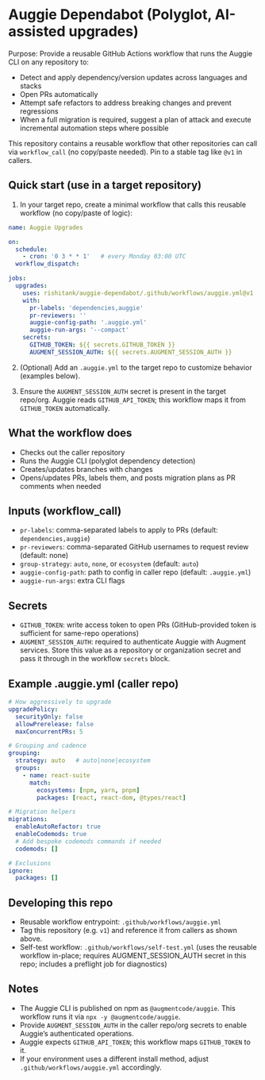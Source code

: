 # Auggie Dependabot (Polyglot, AI-assisted upgrades)

Purpose: Provide a reusable GitHub Actions workflow that runs the Auggie CLI on any repository to:
- Detect and apply dependency/version updates across languages and stacks
- Open PRs automatically
- Attempt safe refactors to address breaking changes and prevent regressions
- When a full migration is required, suggest a plan of attack and execute incremental automation steps where possible

This repository contains a reusable workflow that other repositories can call via `workflow_call` (no copy/paste needed). Pin to a stable tag like `@v1` in callers.

## Quick start (use in a target repository)

1) In your target repo, create a minimal workflow that calls this reusable workflow (no copy/paste of logic):

```yaml
name: Auggie Upgrades

on:
  schedule:
    - cron: '0 3 * * 1'   # every Monday 03:00 UTC
  workflow_dispatch:

jobs:
  upgrades:
    uses: rishitank/auggie-dependabot/.github/workflows/auggie.yml@v1
    with:
      pr-labels: 'dependencies,auggie'
      pr-reviewers: ''
      auggie-config-path: '.auggie.yml'
      auggie-run-args: '--compact'
    secrets:
      GITHUB_TOKEN: ${{ secrets.GITHUB_TOKEN }}
      AUGMENT_SESSION_AUTH: ${{ secrets.AUGMENT_SESSION_AUTH }}
```

2) (Optional) Add an `.auggie.yml` to the target repo to customize behavior (examples below).

3) Ensure the `AUGMENT_SESSION_AUTH` secret is present in the target repo/org. Auggie reads `GITHUB_API_TOKEN`; this workflow maps it from `GITHUB_TOKEN` automatically.

## What the workflow does
- Checks out the caller repository
- Runs the Auggie CLI (polyglot dependency detection)
- Creates/updates branches with changes
- Opens/updates PRs, labels them, and posts migration plans as PR comments when needed

## Inputs (workflow_call)
- `pr-labels`: comma-separated labels to apply to PRs (default: `dependencies,auggie`)
- `pr-reviewers`: comma-separated GitHub usernames to request review (default: none)
- `group-strategy`: `auto`, `none`, or `ecosystem` (default: `auto`)
- `auggie-config-path`: path to config in caller repo (default: `.auggie.yml`)
- `auggie-run-args`: extra CLI flags

## Secrets
- `GITHUB_TOKEN`: write access token to open PRs (GitHub-provided token is sufficient for same-repo operations)
- `AUGMENT_SESSION_AUTH`: required to authenticate Auggie with Augment services. Store this value as a repository or organization secret and pass it through in the workflow `secrets` block.

## Example .auggie.yml (caller repo)
```yaml
# How aggressively to upgrade
upgradePolicy:
  securityOnly: false
  allowPrerelease: false
  maxConcurrentPRs: 5

# Grouping and cadence
grouping:
  strategy: auto   # auto|none|ecosystem
  groups:
    - name: react-suite
      match:
        ecosystems: [npm, yarn, pnpm]
        packages: [react, react-dom, @types/react]

# Migration helpers
migrations:
  enableAutoRefactor: true
  enableCodemods: true
  # Add bespoke codemods commands if needed
  codemods: []

# Exclusions
ignore:
  packages: []
```

## Developing this repo
- Reusable workflow entrypoint: `.github/workflows/auggie.yml`
- Tag this repository (e.g. `v1`) and reference it from callers as shown above.
- Self-test workflow: `.github/workflows/self-test.yml` (uses the reusable workflow in-place; requires AUGMENT_SESSION_AUTH secret in this repo; includes a preflight job for diagnostics)

## Notes
- The Auggie CLI is published on npm as `@augmentcode/auggie`. This workflow runs it via `npx -y @augmentcode/auggie`.
- Provide `AUGMENT_SESSION_AUTH` in the caller repo/org secrets to enable Auggie’s authenticated operations.
- Auggie expects `GITHUB_API_TOKEN`; this workflow maps `GITHUB_TOKEN` to it.
- If your environment uses a different install method, adjust `.github/workflows/auggie.yml` accordingly.

